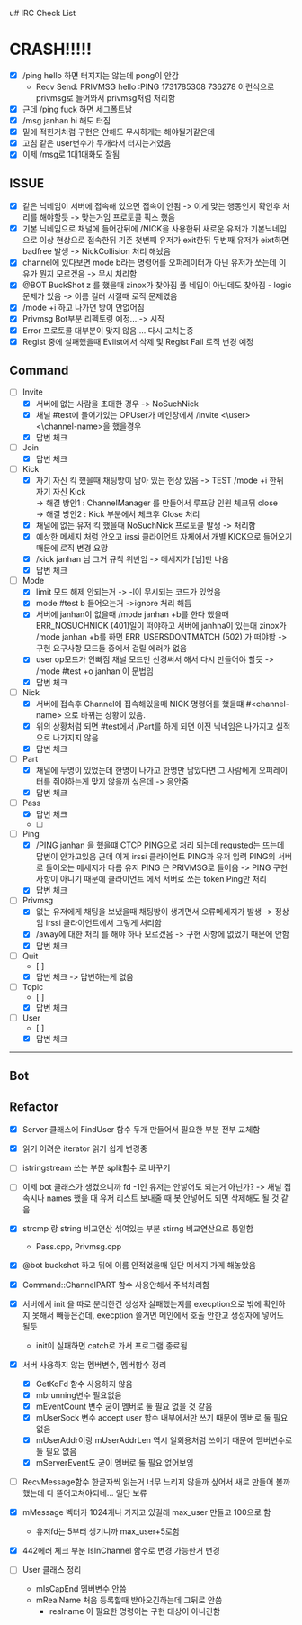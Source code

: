 u# IRC Check List

# CRASH!!!!!

- [x] /ping hello 하면 터지지는 않는데 pong이 안감
	- Recv Send: PRIVMSG hello :PING 1731785308 736278 이런식으로 privmsg로 들어와서 privmsg처럼 처리함
- [x] 근데 /ping fuck 하면 세그폴트남
- [x] /msg janhan hi 해도 터짐
- [x] 밑에 적힌거처럼 구현은 안해도 무시하게는 해야될거같은데
- [x] 고침 같은 user변수가 두개라서 터지는거였음
- [x] 이제 /msg로 1대1대화도 잘됨

## ISSUE
- [x] 같은 닉네임이 서버에 접속해 있으면 접속이 안됨 -> 이게 맞는 행동인지 확인후 처리를 해야할듯 -> 맞는거임 프로토콜 픽스 했음
- [x] 기본 닉네임으로 채널에 들어간뒤에 /NICK을 사용한뒤 새로운 유저가 기본닉네임으로 이상 현상으로 접속한뒤 기존 첫번째 유저가 exit한뒤 두번째 유저가 eixt하면 badfree 발생 -> NickCollision 처리 해놨음
- [x] channel에 있다보면 mode b라는 명령어를 오퍼레이터가 아닌 유저가 쏘는데 이유가 뭔지 모르겠음 -> 무시 처리함
- [x] @BOT BuckShot z 를 했을때 zinox가 찾아짐 풀 네임이 아닌데도 찾아짐 - logic 문제가 있음 -> 이름 컬러 시절때 로직 문제였음
- [x] /mode +i 하고 나가면 방이 안없어짐
- [x] Privmsg Bot부분 리펙토링 예정....-> 시작
- [x] Error 프로토콜 대부분이 맞지 않음.... 다시 고치는중
- [x] Regist 중에 실패했을때 Evlist에서 삭제 및 Regist Fail 로직 변경 예정
## Command
- [ ] Invite
	- [x] 서버에 없는 사람을 초대한 경우 -> NoSuchNick
	- [x] 채널 #test에 들어가있는 OPUser가 메인창에서 /invite <\user> <\channel-name>을 했을경우
	- [x] 답변 체크
- [ ] Join
	- [x] 답변 체크
- [ ] Kick
	- [x] 자기 자신 킥 했을때 채팅방이 남아 있는 현상 있음 -> TEST /mode +i 한뒤 자기 자신 Kick
		<br>-> 해결 방안1 : ChannelManager 를 만들어서 루프당 인원 체크뒤 close
		<br>-> 해결 방안2 : Kick 부분에서 체크후 Close 처리
	- [x] 채널에 없는 유저 킥 했을때 NoSuchNick 프로토콜 발생 -> 처리함
	- [x] 예상한 메세지 처럼 안오고 irssi 클라이언트 자체에서 개별 KICK으로 들어오기 때문에 로직 변경 요망
	- [x] /kick janhan 님 그거 규칙 위반임 -> 메세지가 [님]만 나옴
	- [x] 답변 체크
- [ ] Mode
	- [X] limit 모드 해제 안되는거 -> -l이 무시되는 코드가 있었음
	- [x] mode #test b 들어오는거 ->ignore 처리 해둠
	- [x] 서버에 janhan이 없을때 /mode janhan +b를 한다 했을때 ERR_NOSUCHNICK (401)일이 떠야하고
		  서버에 janhna이 있는대 zinox가 /mode janhan +b를 하면 ERR_USERSDONTMATCH (502) 가 떠야함 -> 구현 요구사항 모드들 중에서 걸릴 에러가 없음
	- [x] user op모드가 안빠짐 채널 모드만 신경써서 해서 다시 만들어야 할듯 -> /mode #test +o janhan 이 문법임
	- [x] 답변 체크
- [ ] Nick
	- [x] 서버에 접속후 Channel에 접속해있을때 NICK 명령어를 했을떄 #\<channel-name> 으로 바뀌는 상황이 있음.
	- [x] 위의 상황처럼 되면 #test에서 /Part를 하게 되면 이전 닉네임은 나가지고 실적으로 나가지지 않음
	- [x] 답변 체크
- [ ] Part
	- [x] 채널에 두명이 있었는데 한명이 나가고 한명만 남았다면 그 사람에게 오퍼레이터를 줘야하는게 맞지 않을까 싶은데 -> 응안줌
	- [x] 답변 체크
- [ ] Pass
	- [x] 답변 체크
	- [ ]
- [ ] Ping
	- [x]	/PING janhan 을 했을떄 CTCP PING으로 처리 되는데 requsted는 뜨는데 답변이 안가고있음
			근데 이게 irssi 클라이언트 PING과 유저 입력 PING의 서버로 들어오는 메세지가 다름 유저 PING 은 PRIVMSG로 들어옴 -> PING 구현 사항이 아니기 때문에 클라이언트 에서 서버로 쏘는 token Ping만 처리
	- [x] 답변 체크
- [ ] Privmsg
	- [x] 없는 유저에게 채팅을 보냈을때 채팅방이 생기면서 오류메세지가 발생 -> 정상임 Irssi 클라이언트에서 그렇게 처리함
	- [x] /away에 대한 처리 를 해야 하나 모르겠음 -> 구현 사항에 없었기 때문에 안함
	- [x] 답변 체크
- [ ] Quit
	- [ ]
	- [x] 답변 체크 -> 답변하는게 없음
- [ ] Topic
	- [ ]
	- [x] 답변 체크
- [ ] User
	- [ ]
	- [x] 답변 체크
___
## Bot

## Refactor

- [x] Server 클래스에 FindUser 함수 두개 만들어서 필요한 부분 전부 교체함

- [x] 읽기 어려운 iterator 읽기 쉽게 변경중

- [ ] istringstream 쓰는 부분 split함수 로 바꾸기

- [ ] 이제 bot 클래스가 생겼으니까 fd -1인 유저는 안넣어도 되는거 아닌가?
	-> 채널 접속시나 names 했을 때 유저 리스트 보내줄 때 봇 안넣어도 되면 
		삭제해도 될 것 같음

- [x] strcmp 랑 string 비교연산 섞여있는 부분 stirng 비교연산으로 통일함
	- Pass.cpp, Privmsg.cpp

- [x] @bot buckshot 하고 뒤에 이름 안적었을때 일단 메세지 가게 해놓았음

- [x] Command::ChannelPART 함수 사용안해서 주석처리함

- [x] 서버에서 init 을 따로 분리한건 생성자 실패했는지를 execption으로 밖에 확인하지 못해서 빼놓은건데, execption 쓸거면 메인에서 호출 안한고 생성자에 넣어도 될듯
	- init이 실패하면 catch로 가서 프로그램 종료됨

- [x] 서버 사용하지 않는 멤버변수, 멤버함수 정리
	- [x] GetKqFd 함수 사용하지 않음
	- [x] mbrunning변수 필요없음
	- [x] mEventCount 변수 굳이 멤버로 둘 필요 없을 것 같음
	- [x] mUserSock 변수 accept user 함수 내부에서만 쓰기 때문에 멤버로 둘 필요 없음
	- [x] mUserAddr이랑 mUserAddrLen 역시 일회용처럼 쓰이기 때문에 멤버변수로 둘 필요 없음
	- [x] mServerEvent도 굳이 멤버로 둘 필요 없어보임

- [ ] RecvMessage함수 한글자씩 읽는거 너무 느리지 않을까 싶어서 새로 만들어 볼까 했는데 다 뜯어고쳐야되네... 일단 보류

- [x] mMessage 벡터가 1024개나 가지고 있길래 max_user 만들고 100으로 함
	- 유저fd는 5부터 생기니까 max_user+5로함

- [x] 442에러 체크 부분 IsInChannel 함수로 변경 가능한거 변경

- [ ] User 클래스 정리
	- mIsCapEnd 멤버변수 안씀
	- mRealName 처음 등록할때 받아오긴하는데 그뒤로 안씀
		- realname 이 필요한 명령어는 구현 대상이 아니긴함

